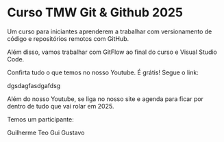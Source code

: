 # Curso TMW Git & Github 2025

Um curso para iniciantes
aprenderem a trabalhar com
versionamento de código e 
repositórios remotos com GitHub.

Além disso, vamos trabalhar com 
GitFlow ao final do curso e
Visual Studio Code.

Confirta tudo o que temos no
nosso Youtube. É grátis! Segue o link:

dgsdagfasdgafdsg

Além do nosso Youtube, se liga no nosso site e agenda para ficar por dentro de tudo que vai rolar em 2025.

Temos um participante:

Guilherme Teo
Gui
Gustavo